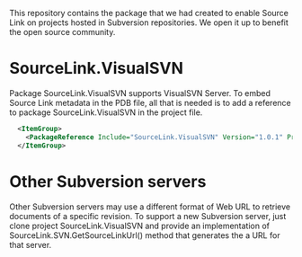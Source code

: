 This repository contains the package that we had created to enable Source Link on projects hosted in Subversion repositories. We open it up to benefit the open source community.

# SourceLink.VisualSVN
Package SourceLink.VisualSVN supports VisualSVN Server. To embed Source Link metadata in the PDB file, all that is needed is to add a reference to package SourceLink.VisualSVN in the project file.

```xml
  <ItemGroup>
    <PackageReference Include="SourceLink.VisualSVN" Version="1.0.1" PrivateAssets="all" />
  </ItemGroup>
```

# Other Subversion servers
Other Subversion servers may use a different format of Web URL to retrieve documents of a specific revision. To support a new Subversion server, just clone project SourceLink.VisualSVN and provide an implementation of SourceLink.SVN.GetSourceLinkUrl() method that generates the a URL for that server.